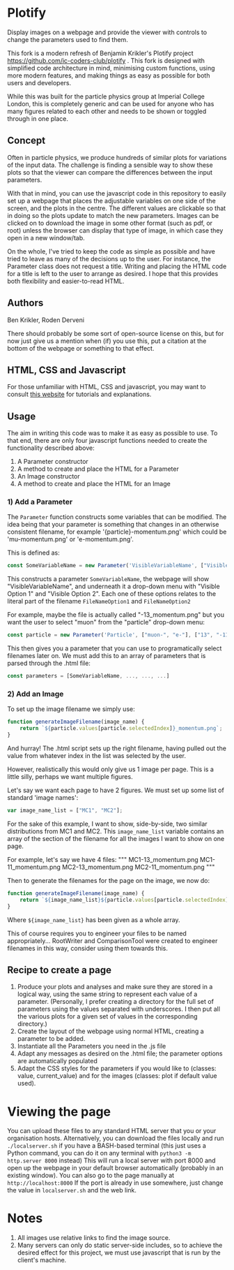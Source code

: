 Plotify
=======
Display images on a webpage and provide the viewer with controls to change the parameters used to find them.

This fork is a modern refresh of Benjamin Krikler's Plotify project https://github.com/ic-coders-club/plotify .
This fork is designed with simplified code architecture in mind, minimising custom functions, using more modern features, and making things as easy as possible for both users and developers.

While this was built for the particle physics group at Imperial College London, this is completely generic and can be used for anyone who has many figures related to each other and needs to be shown or toggled through in one place.

Concept
-------
Often in particle physics, we produce hundreds of similar plots for variations of the input data.
The challenge is finding a sensible way to show these plots so that the viewer can compare the differences between the input parameters.

With that in mind, you can use the javascript code in this repository to easily set up a webpage that places the adjustable variables on one side of the screen, and the plots in the centre.
The different values are clickable so that in doing so the plots update to match the new parameters. Images can be clicked on to download the image in some other format (such as pdf, or root) unless the browser can display that type of image, in which case they open in a new window/tab.

On the whole, I've tried to keep the code as simple as possible and have tried to leave as many of the decisions up to the user.
For instance, the Parameter class does not request a title.  Writing and placing the HTML code for a title is left to the user to arrange as desired.
I hope that this provides both flexibility and easier-to-read HTML.

Authors 
-------
Ben Krikler, Roden Derveni

There should probably be some sort of open-source license on this, but for now just give us a mention when (if) you use this, put a citation at the bottom of the webpage or something to that effect.

HTML, CSS and Javascript
------------------------

For those unfamiliar with HTML, CSS and javascript, you may want to consult [this website](http://www.w3schools.com) 
for tutorials and explanations. 


Usage
-----
The aim in writing this code was to make it as easy as possible to use.
To that end, there are only four javascript functions needed to create the functionality described above:

1. A Parameter constructor
2. A method to create and place the HTML for a Parameter
3. An Image constructor
4. A method to create and place the HTML for an Image

### 1) Add a Parameter
The `Parameter` function constructs some variables that can be modified. The idea being that your parameter is something that changes in an otherwise consistent filename, for example '{particle}-momentum.png' which could be 'mu-momentum.png' or 'e-momentum.png'.

This is defined as:
```javascript
const SomeVariableName = new Parameter('VisibleVariableName', ["Visible Option 1", "Visible Option 2"], ["FileNameOption1", "FilenameOption2"]); 
```

This constructs a parameter `SomeVariableName`, the webpage will show "VisibleVariableName", and underneath it a drop-down menu with "Visible Option 1" and "Visible Option 2". Each one of these options relates to the literal part of the filename `FileNameOption1` and `FileNameOption2`

For example, maybe the file is actually called "-13\_momentum.png" but you want the user to select "muon" from the "particle" drop-down menu:
```javascript
const particle = new Parameter('Particle', ["muon-", "e-"], ["13", "-11"]);
```

This then gives you a parameter that you can use to programatically select filenames later on.
We must add this to an array of parameters that is parsed through the .html file:
```javascript
const parameters = [SomeVariableName, ..., ..., ...]
```

### 2) Add an Image
To set up the image filename we simply use:
```javascript
function generateImageFilename(image_name) {
    return `${particle.values[particle.selectedIndex]}_momentum.png`;
}
```

And hurray! The .html script sets up the right filename, having pulled out the value from whatever index in the list was selected by the user.

However, realistically this would only give us 1 image per page. This is a little silly, perhaps we want multiple figures.

Let's say we want each page to have 2 figures. We must set up some list of standard 'image names':
```javascript
var image_name_list = ["MC1", "MC2"];
```
For the sake of this example, I want to show, side-by-side, two similar distributions from MC1 and MC2.
This `image_name_list` variable contains an array of the section of the filename for all the images I want to show on one page.

For example, let's say we have 4 files:
"""
MC1-13\_momentum.png
MC1-11\_momentum.png
MC2-13\_momentum.png
MC2-11\_momentum.png
"""

Then to generate the filenames for the page on the image, we now do:

```javascript
function generateImageFilename(image_name) {
    return `${image_name_list}${particle.values[particle.selectedIndex]}_momentum.png`;
}
```
Where `${image_name_list}` has been given as a whole array.

This of course requires you to engineer your files to be named appropriately...
RootWriter and ComparisonTool were created to engineer filenames in this way, consider using them towards this.

Recipe to create a page
-----------------------
1. Produce your plots and analyses and make sure they are stored in a logical way, using the same string to represent each value of a parameter. 
   (Personally, I prefer creating a directory for the full set of parameters using the values separated with underscores. I then put all the various plots for a given set of values in the corresponding directory.)
2. Create the layout of the webpage using normal HTML, creating a  parameter to be added.
3. Instantiate all the Parameters you need in the .js file
4. Adapt any messages as desired on the .html file; the parameter options are automatically populated
5. Adapt the CSS styles for the parameters if you would like to (classes: value, current_value) and for the images (classes: plot if default value used).

Viewing the page
================

You can upload these files to any standard HTML server that you or your organisation hosts.
Alternatively, you can download the files locally and run `./localserver.sh` if you have a BASH-based terminal (this just uses a Python command, you can do it on any terminal with `python3 -m http.server 8000` instead)
This will run a local server with port 8000 and open up the webpage in your default browser automatically (probably in an existing window).
You can also go to the page manually at `http://localhost:8000`
If the port is already in use somewhere, just change the value in `localserver.sh` and the web link. 

Notes
=====
1. All images use relative links to find the image source.
2. Many servers can only do static server-side includes, so to achieve the desired effect for this project, we must use javascript that is run by the client's machine.
